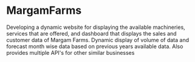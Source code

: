 # MargamFarms
Developing a dynamic website for displaying the available machineries, services that are offered, and dashboard that displays the sales and customer data of Margam Farms. Dynamic display of volume of data and forecast month wise data based on previous years available data. Also provides multiple API's for other similar businesses 



